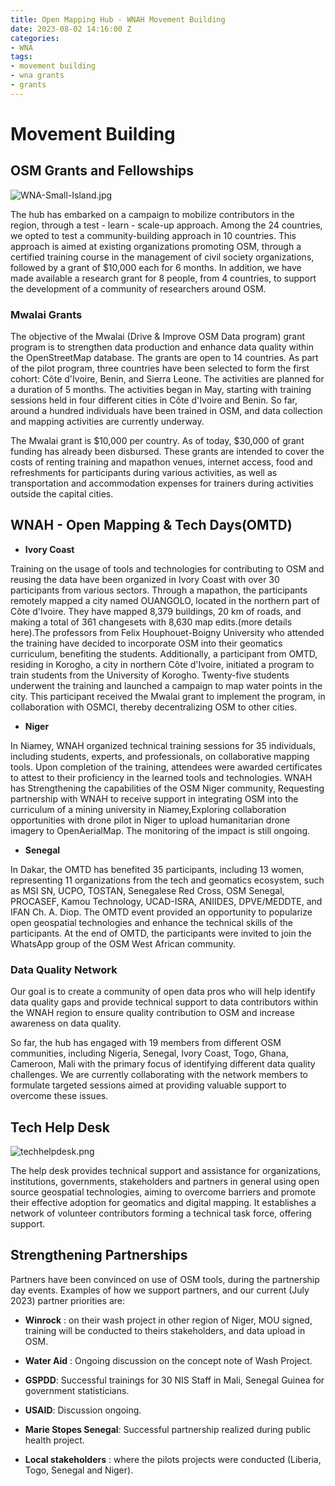 ```yaml
---
title: Open Mapping Hub - WNAH Movement Building
date: 2023-08-02 14:16:00 Z
categories:
- WNA
tags:
- movement building
- wna grants
- grants
---
```


# Movement Building

## OSM Grants and Fellowships

![WNA-Small-Island.jpg](/uploads/WNA-Small-Island.jpg)

The hub has embarked on a campaign to mobilize contributors in the region, through a test - learn - scale-up approach. Among the 24 countries, we opted to test a community-building approach in 10 countries. This approach is aimed at existing organizations promoting OSM, through a certified training course in the management of civil society organizations, followed by a grant of $10,000 each for 6 months. In addition, we have made available a research grant for 8 people, from 4 countries, to support the development of a community of researchers around OSM.

### Mwalai Grants

The objective of the Mwalai (Drive & Improve OSM Data program) grant program is to strengthen data production and enhance data quality within the OpenStreetMap database. The grants are open to 14 countries. As part of the pilot program, three countries have been selected to form the first cohort: Côte d'Ivoire, Benin, and Sierra Leone. The activities are planned for a duration of 5 months. The activities began in May, starting with training sessions held in four different cities in Côte d'Ivoire and Benin. So far, around a hundred individuals have been trained in OSM, and data collection and mapping activities are currently underway.

The Mwalai grant is $10,000 per country. As of today, $30,000 of grant funding has already been disbursed. These grants are intended to cover the costs of renting training and mapathon venues, internet access, food and refreshments for participants during various activities, as well as transportation and accommodation expenses for trainers during activities outside the capital cities.

## WNAH - Open Mapping & Tech Days(OMTD)

* **Ivory Coast**

Training on the usage of tools and technologies for contributing to OSM and reusing the data have been organized in Ivory Coast with over 30 participants from various sectors. Through a mapathon, the participants remotely mapped a city named OUANGOLO, located in the northern part of Côte d'Ivoire. They have mapped 8,379 buildings, 20 km of roads, and making a total of 361 changesets with 8,630 map edits.(more details here).The professors from Felix Houphouet-Boigny University who attended the training have decided to incorporate OSM into their geomatics curriculum, benefiting the students. Additionally, a participant from OMTD, residing in Korogho, a city in northern Côte d'Ivoire, initiated a program to train students from the University of Korogho. Twenty-five students underwent the training and launched a campaign to map water points in the city. This participant received the Mwalai grant to implement the program, in collaboration with OSMCI, thereby decentralizing OSM to other cities.

* **Niger**

In Niamey, WNAH organized technical training sessions for 35 individuals, including students, experts, and professionals, on collaborative mapping tools. Upon completion of the training, attendees were awarded certificates to attest to their proficiency in the learned tools and technologies. WNAH has Strengthening the capabilities of the OSM Niger community, Requesting partnership with WNAH to receive support in integrating OSM into the curriculum of a mining university in Niamey,Exploring collaboration opportunities with drone pilot in Niger to upload humanitarian drone imagery to OpenAerialMap. The monitoring of the impact is still ongoing.

* **Senegal**

In Dakar, the OMTD has benefited 35 participants, including 13 women, representing 11 organizations from the tech and geomatics ecosystem, such as MSI SN, UCPO, TOSTAN, Senegalese Red Cross, OSM Senegal, PROCASEF, Kamou Technology, UCAD-ISRA, ANIIDES, DPVE/MEDDTE, and IFAN Ch. A. Diop. The OMTD event provided an opportunity to popularize open geospatial technologies and enhance the technical skills of the participants. At the end of OMTD, the participants were invited to join the WhatsApp group of the OSM West African community.

### Data Quality Network

Our goal is to create a community of open data pros who will help identify data quality gaps and provide technical support to data contributors within the WNAH region to ensure quality contribution to OSM and increase awareness on data quality.

So far, the hub has engaged with 19 members from different OSM communities, including Nigeria, Senegal, Ivory Coast, Togo, Ghana, Cameroon, Mali with the primary focus of identifying different data quality challenges. We are currently collaborating with the network members to formulate targeted sessions aimed at providing valuable support to overcome these issues.

## Tech Help Desk

![techhelpdesk.png](/uploads/techhelpdesk.png)

The help desk provides technical support and assistance for organizations, institutions, governments, stakeholders and partners in general  using open source geospatial technologies, aiming to overcome barriers and promote their effective adoption for geomatics and digital mapping. It establishes a network of volunteer contributors forming a technical task force, offering support.

## Strengthening Partnerships

Partners have been convinced on  use of OSM tools, during the partnership day events. Examples of how we support partners, and our current (July 2023) partner priorities are:

* **Winrock** : on their wash project in other region of Niger, MOU signed,  training will be conducted to theirs stakeholders, and data upload in OSM.

* **Water Aid** : Ongoing discussion  on the concept note of Wash Project.

* **GSPDD**: Successful trainings for 30 NIS Staff in Mali, Senegal Guinea for government statisticians.

* **USAID**: Discussion ongoing.

* **Marie Stopes Senegal**: Successful partnership realized during public health project.

* **Local stakeholders** : where the pilots projects were conducted (Liberia, Togo, Senegal and Niger).